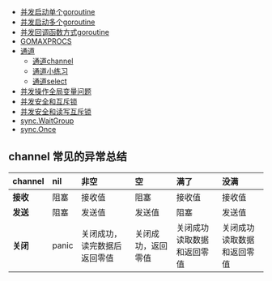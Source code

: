 - [并发启动单个goroutine](/src/concurrences/signal_go_routine_test.go)
- [并发启动多个goroutine](/src/concurrences/multi_go_routine_test.go)
- [并发回调函数方式goroutine](/src/concurrences/callback_go_routine_test.go)
- [GOMAXPROCS](/src/concurrences/go_max_procs_test.go)
- [通道](/src/concurrences/channels/README.md)
  - [通道channel](/src/concurrences/channels/channel_test.go)
  - [通道小练习](/src/concurrences/channels/worker_pool_demo_test.go)
  - [通道select](/src/concurrences/channels/channel_select_test.go)
- [并发操作全局变量问题](/src/concurrences/syncs/multi_go_routine_modify_global_variable_test.go)
- [并发安全和互斥锁](/src/concurrences/syncs/multi_go_routine_modify_global_variable_by_sync_mutex_test.go)
- [并发安全和读写互斥锁](/src/concurrences/syncs/multi_go_routine_modify_global_variable_by_sync_rw_mutex_test.go)
- [sync.WaitGroup](/src/concurrences/syncs/go_routine_sync_wait_group_test.go)
- [sync.Once](/src/concurrences/syncs/go_routine_sync_once_test.go)


## channel 常见的异常总结
| channel | nil | 非空 | 空 | 满了 | 没满 |
| :---- | :---- | :---- | :---- | :---- | :---- |
| **接收** | 阻塞 | 接收值 | 阻塞 | 接收值| 接收值 |
| **发送** | 阻塞 | 发送值 | 发送值 | 阻塞 | 发送值 |
| **关闭** | panic | 关闭成功，读完数据后返回零值| 关闭成功，返回零值| 关闭成功读取数据和返回零值| 关闭成功读取数据和返回零值 |

